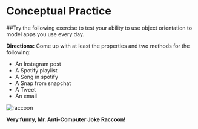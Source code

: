 # Conceptual Practice 

##Try the following exercise to test your ability to use object orientation to model apps you use every day.


**Directions:** Come up with at least the properties and two methods for the following:
+ An Instagram post
+ A Spotify playlist
+ A Song in spotify
+ A Snap from snapchat
+ A Tweet
+ An email


![raccoon](https://s-media-cache-ak0.pinimg.com/236x/a9/98/5e/a9985ec86564748ee05541401604f4e8.jpg)

**Very funny, Mr. Anti-Computer Joke Raccoon!**
